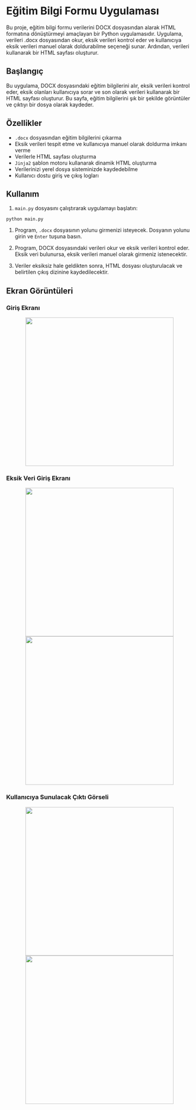 # Eğitim Bilgi Formu Uygulaması

Bu proje, eğitim bilgi formu verilerini DOCX dosyasından alarak HTML formatına dönüştürmeyi amaçlayan bir Python uygulamasıdır. Uygulama, verileri .docx dosyasından okur, eksik verileri kontrol eder ve kullanıcıya eksik verileri manuel olarak doldurabilme seçeneği sunar. Ardından, verileri kullanarak bir HTML sayfası oluşturur.

## Başlangıç

Bu uygulama, DOCX dosyasındaki eğitim bilgilerini alır, eksik verileri kontrol eder, eksik olanları kullanıcıya sorar ve son olarak verileri kullanarak bir HTML sayfası oluşturur. Bu sayfa, eğitim bilgilerini şık bir şekilde görüntüler ve çıktıyı bir dosya olarak kaydeder.

## Özellikler

-   `.docx` dosyasından eğitim bilgilerini çıkarma
-   Eksik verileri tespit etme ve kullanıcıya manuel olarak doldurma imkanı verme
-   Verilerle HTML sayfası oluşturma
-   `Jinja2` şablon motoru kullanarak dinamik HTML oluşturma
-   Verilerinizi yerel dosya sisteminizde kaydedebilme
-   Kullanıcı dostu giriş ve çıkış logları


## Kullanım

1.  `main.py` dosyasını çalıştırarak uygulamayı başlatın:

```
python main.py

```

1.  Program, `.docx` dosyasının yolunu girmenizi isteyecek. Dosyanın yolunu girin ve `Enter` tuşuna basın.

2.  Program, DOCX dosyasındaki verileri okur ve eksik verileri kontrol eder. Eksik veri bulunursa, eksik verileri manuel olarak girmeniz istenecektir.

3.  Veriler eksiksiz hale geldikten sonra, HTML dosyası oluşturulacak ve belirtilen çıkış dizinine kaydedilecektir.
   
## Ekran Görüntüleri

### Giriş Ekranı

<p align="center">
  <img src="https://github.com/user-attachments/assets/189a9651-93ab-4eb1-90f5-5fbb35f2d716" width="400" />
</p>

### Eksik Veri Giriş Ekranı

<p align="center">
  <img src="https://github.com/user-attachments/assets/b38b58d3-9855-4aba-b301-7c86df4d1a38" width="400" />
  <img src="https://github.com/user-attachments/assets/d98d194d-1e6e-4904-91fe-a011f060375b" width="400" />
</p>

### Kullanıcıya Sunulacak Çıktı Görseli

<p align="center">
  <img src="https://github.com/user-attachments/assets/4b7f76a3-7307-4145-aa18-4ca94730a73a" width="400" />
  <img src="https://github.com/user-attachments/assets/3bd26962-b114-4937-ac23-197e10d9959d" width="400" />
</p>

